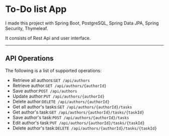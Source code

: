 # To-Do list App

I made this project with Spring Boot, PostgreSQL, Spring Data JPA, Spring Security, Thymeleaf.

It consists of Rest Api and user interface.

----

## API Operations

The following is a list of supported operations:
- Retrieve all authors:`GET /api/authors`
- Retrieve author:`GET /api/authors/{authorId}`
- Save author:`POST /api/authors`
- Update author:`PUT /api/authors/{authorId}`
- Delete author:`DELETE /api/authors/{authorId}`
- Get all author's tasks:`GET /api/authors/{authorId}/tasks`
- Get author's task:`GET /api/authors/{authorId}/tasks/{taskId}`
- Save author's task:`POST /api/authors/{authorId}/tasks`
- Edit author's task:`PUT /api/authors/{authorId}/tasks/{taskId}`
- Delete author's task:`DELETE /api/authors/{authorId}/tasks/{taskId}`
